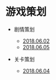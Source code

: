 # 游戏策划

- 剧情策划
    - [2018.06.02](2018.06.02-剧情策划(rough).md)
    - [2018.06.05](2018.06.05-剧情策划.md)

- 关卡策划
    - [2018.06.04](2018.06.04-关卡策划.md)
